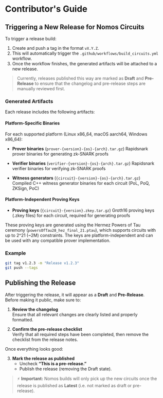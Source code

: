# Contributor's Guide

## Triggering a New Release for Nomos Circuits

To trigger a release build:

1. Create and push a tag in the format `vX.Y.Z`.
2. This will automatically trigger the `.github/workflows/build_circuits.yml` workflow.
3. Once the workflow finishes, the generated artifacts will be attached to a new release.

> Currently, releases published this way are marked as **Draft** and **Pre-Release** to ensure that the changelog and pre-release steps are manually reviewed first.

### Generated Artifacts

Each release includes the following artifacts:

#### Platform-Specific Binaries

For each supported platform (Linux x86_64, macOS aarch64, Windows x86_64):

- **Prover binaries** (`prover-{version}-{os}-{arch}.tar.gz`)
  Rapidsnark prover binaries for generating zk-SNARK proofs

- **Verifier binaries** (`verifier-{version}-{os}-{arch}.tar.gz`)
  Rapidsnark verifier binaries for verifying zk-SNARK proofs

- **Witness generators** (`{circuit}-{version}-{os}-{arch}.tar.gz`)
  Compiled C++ witness generator binaries for each circuit (PoL, PoQ, ZKSign, PoC)

#### Platform-Independent Proving Keys

- **Proving keys** (`{circuit}-{version}.zkey.tar.gz`)
  Groth16 proving keys (.zkey files) for each circuit, required for generating proofs

These proving keys are generated using the Hermez Powers of Tau ceremony (`powersOfTau28_hez_final_21.ptau`), which supports circuits with up to 2^21 (~2M) constraints. The keys are platform-independent and can be used with any compatible prover implementation.

### Example

```bash
git tag v1.2.3 -m "Release v1.2.3"
git push --tags
```

## Publishing the Release

After triggering the release, it will appear as a **Draft** and **Pre-Release**.  
Before making it public, make sure to:

1. **Review the changelog**  
   Ensure that all relevant changes are clearly listed and properly formatted.

2. **Confirm the pre-release checklist**  
   Verify that all required steps have been completed, then remove the checklist from the release notes.

Once everything looks good:

3. **Mark the release as published**  
   - Uncheck **“This is a pre-release.”**  
   - Publish the release (removing the Draft state).

> ⚡ **Important:** Nomos builds will only pick up the new circuits once the release is published as **Latest** (i.e. not marked as draft or pre-release).

